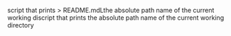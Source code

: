 script that prints  > README.mdLthe absolute path name of the current working discript that prints the absolute path name of the current working directory
